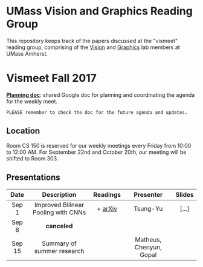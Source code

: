 # UMass Vision and Graphics Reading Group  

This repository keeps track of the papers discussed at the "vismeet" reading group, comprising of the [Vision](http://vis-www.cs.umass.edu/) and [Graphics](http://graphics.cs.umass.edu/) lab members at UMass Amherst.


# Vismeet Fall 2017

[**Planning doc**](https://docs.google.com/document/d/14s-4LOtrOXffRLlMsN94cga8Hzel5gqIpr-Rd_Fqka4/edit?usp=sharing): shared Google doc for planning and coordinating the agenda for the weekly meet.

  `PLEASE remember to check the doc for the future agenda and updates.`

## Location

Room CS 150 is reserved for our weekly meetings every Friday from 10:00 to 12:00 AM. For September 22nd and October 20th, our meeting will be shifted to Room 303.

## Presentations

| **Date** | **Description**                        | **Readings**       | **Presenter** | **Slides** |
| :---:    | :---:                                  | :---:              | :---:         | :---:      |
| Sep 1    |  Improved Bilinear Pooling with CNNs   | + [arXiv](https://arxiv.org/abs/1707.06772) | Tsung-Yu | [...] |
| Sep 8    |  **canceled**                          |                    |               |            |
| Sep 15   | Summary of summer research             |                    | Matheus, Chenyun, Gopal |    |
